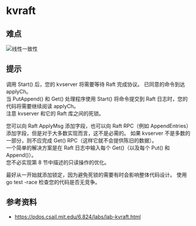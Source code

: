 # kvraft

## 难点

![线性一致性](https://user-images.githubusercontent.com/32640567/119603839-900e0180-be20-11eb-9f74-8b39705bc35e.png)

## 提示

调用 Start() 后，您的 kvserver 将需要等待 Raft 完成协议。 已同意的命令到达 applyCh。  
当 PutAppend() 和 Get() 处理程序使用 Start() 将命令提交到 Raft 日志时，您的代码将需要继续阅读 applyCh。  
注意 kvserver 和它的 Raft 库之间的死锁。

您可以向 Raft ApplyMsg 添加字段，也可以向 Raft RPC（例如 AppendEntries）添加字段，但是对于大多数实现而言，这不是必需的。
如果 kvserver 不是多数的一部分，则不应完成 Get() RPC（这样它就不会提供陈旧的数据）。  
 一个简单的解决方案是在 Raft 日志中输入每个 Get()（以及每个 Put() 和 Append()）。  
 您不必实现第 8 节中描述的只读操作的优化。

最好从一开始就添加锁定，因为避免死锁的需要有时会影响整体代码设计。 使用 go test -race 检查您的代码是否无竞争。

## 参考资料

- https://pdos.csail.mit.edu/6.824/labs/lab-kvraft.html
